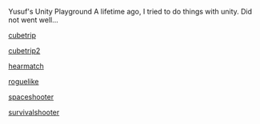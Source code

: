 Yusuf's Unity Playground
A lifetime ago, I tried to do things with unity. Did not went well...

[cubetrip](cubetrip)


[cubetrip2](cubetrip2)


[hearmatch](hearmatch)	


[roguelike](roguelike)


[spaceshooter](spaceshooter)


[survivalshooter](survivalshooter)


